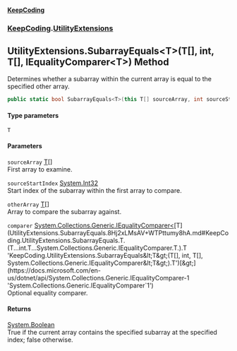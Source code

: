 #### [KeepCoding](index.md 'index')
### [KeepCoding](KeepCoding.md 'KeepCoding').[UtilityExtensions](UtilityExtensions.md 'KeepCoding.UtilityExtensions')
## UtilityExtensions.SubarrayEquals&lt;T&gt;(T[], int, T[], IEqualityComparer&lt;T&gt;) Method
Determines whether a subarray within the current array is equal to the specified other array.
```csharp
public static bool SubarrayEquals<T>(this T[] sourceArray, int sourceStartIndex, T[] otherArray, System.Collections.Generic.IEqualityComparer<T> comparer=null);
```
#### Type parameters
<a name='KeepCoding.UtilityExtensions.SubarrayEquals.T.(T...int.T...System.Collections.Generic.IEqualityComparer.T.).T'></a>
`T`  
  
#### Parameters
<a name='KeepCoding.UtilityExtensions.SubarrayEquals.T.(T...int.T...System.Collections.Generic.IEqualityComparer.T.).sourceArray'></a>
`sourceArray` [T](UtilityExtensions.SubarrayEquals.8Hj2xLMsAV+WTPttumy8hA.md#KeepCoding.UtilityExtensions.SubarrayEquals.T.(T...int.T...System.Collections.Generic.IEqualityComparer.T.).T 'KeepCoding.UtilityExtensions.SubarrayEquals&lt;T&gt;(T[], int, T[], System.Collections.Generic.IEqualityComparer&lt;T&gt;).T')[[]](https://docs.microsoft.com/en-us/dotnet/api/System.Array 'System.Array')  
First array to examine.
  
<a name='KeepCoding.UtilityExtensions.SubarrayEquals.T.(T...int.T...System.Collections.Generic.IEqualityComparer.T.).sourceStartIndex'></a>
`sourceStartIndex` [System.Int32](https://docs.microsoft.com/en-us/dotnet/api/System.Int32 'System.Int32')  
Start index of the subarray within the first array to compare.
  
<a name='KeepCoding.UtilityExtensions.SubarrayEquals.T.(T...int.T...System.Collections.Generic.IEqualityComparer.T.).otherArray'></a>
`otherArray` [T](UtilityExtensions.SubarrayEquals.8Hj2xLMsAV+WTPttumy8hA.md#KeepCoding.UtilityExtensions.SubarrayEquals.T.(T...int.T...System.Collections.Generic.IEqualityComparer.T.).T 'KeepCoding.UtilityExtensions.SubarrayEquals&lt;T&gt;(T[], int, T[], System.Collections.Generic.IEqualityComparer&lt;T&gt;).T')[[]](https://docs.microsoft.com/en-us/dotnet/api/System.Array 'System.Array')  
Array to compare the subarray against.
  
<a name='KeepCoding.UtilityExtensions.SubarrayEquals.T.(T...int.T...System.Collections.Generic.IEqualityComparer.T.).comparer'></a>
`comparer` [System.Collections.Generic.IEqualityComparer&lt;](https://docs.microsoft.com/en-us/dotnet/api/System.Collections.Generic.IEqualityComparer-1 'System.Collections.Generic.IEqualityComparer`1')[T](UtilityExtensions.SubarrayEquals.8Hj2xLMsAV+WTPttumy8hA.md#KeepCoding.UtilityExtensions.SubarrayEquals.T.(T...int.T...System.Collections.Generic.IEqualityComparer.T.).T 'KeepCoding.UtilityExtensions.SubarrayEquals&lt;T&gt;(T[], int, T[], System.Collections.Generic.IEqualityComparer&lt;T&gt;).T')[&gt;](https://docs.microsoft.com/en-us/dotnet/api/System.Collections.Generic.IEqualityComparer-1 'System.Collections.Generic.IEqualityComparer`1')  
Optional equality comparer.
  
#### Returns
[System.Boolean](https://docs.microsoft.com/en-us/dotnet/api/System.Boolean 'System.Boolean')  
True if the current array contains the specified subarray at the specified index; false otherwise.
